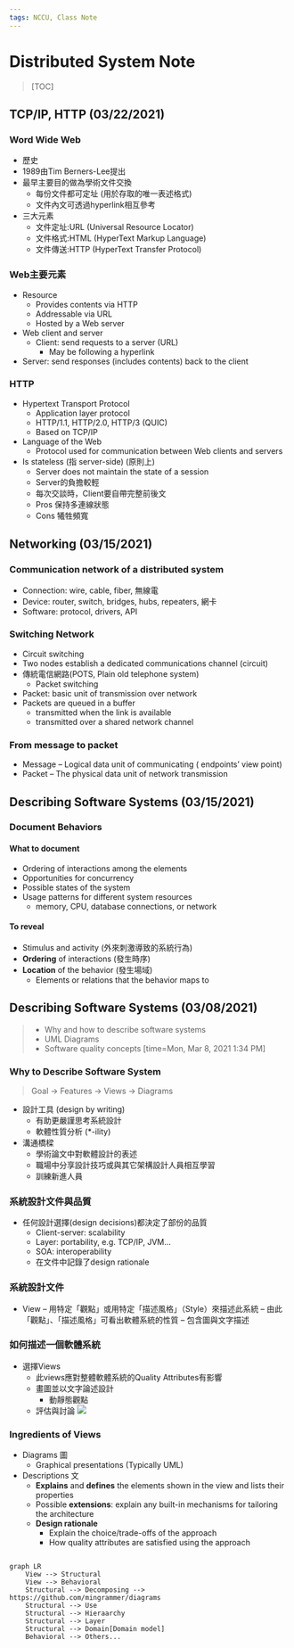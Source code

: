 ```yaml
---
tags: NCCU, Class Note
---
```

# Distributed System Note

> [TOC]

## TCP/IP, HTTP (03/22/2021)
### Word Wide Web
- 歷史
- 1989由Tim Berners-Lee提出
- 最早主要目的做為學術文件交換
	- 每份文件都可定址 (用於存取的唯一表述格式)
	- 文件內文可透過hyperlink相互參考
- 三大元素
    - 文件定址:URL (Universal Resource Locator)
    - 文件格式:HTML (HyperText Markup Language)
    - 文件傳送:HTTP (HyperText Transfer Protocol)

### Web主要元素
- Resource
    - Provides contents via HTTP
    - Addressable via URL
    - Hosted by a Web server
- Web client and server
    - Client: send requests to a server (URL)
        - May be following a hyperlink
- Server: send responses (includes contents) back to the client

### HTTP
-  Hypertext Transport Protocol
    - Application layer protocol
    - HTTP/1.1, HTTP/2.0, HTTP/3 (QUIC)
    - Based on TCP/IP
- Language of the Web
    - Protocol used for communication between Web clients and servers
- Is stateless (指 server-side) (原則上)
    - Server does not maintain the state of a session
    - Server的負擔較輕
    - 每次交談時，Client要自帶完整前後文
    - Pros 保持多連線狀態
    - Cons 犧牲頻寬


## Networking (03/15/2021)

### Communication network of a distributed system
- Connection: wire, cable, fiber, 無線電
- Device: router, switch, bridges, hubs, repeaters, 網卡
- Software: protocol, drivers, API

### Switching Network
- Circuit switching
- Two nodes establish a dedicated communications channel (circuit)
- 傳統電信網路(POTS, Plain old telephone system)
	- Packet switching
- Packet: basic unit of transmission over network
- Packets are queued in a buffer
	- transmitted when the link is available
	- transmitted over a shared network channel
### From message to packet
- Message
    – Logical data unit of communicating ( endpoints’ view point)
- Packet
    – The physical data unit of network transmission
## Describing Software Systems (03/15/2021)
### Document Behaviors
#### What to document
- Ordering of interactions among the elements
- Opportunities for concurrency
- Possible states of the system
- Usage patterns for different system resources
    - memory, CPU, database connections, or network

#### To reveal
- Stimulus and activity (外來刺激導致的系統行為)
- **Ordering** of interactions (發生時序)
- **Location** of the behavior (發生場域)
    - Elements or relations that the behavior maps to



## Describing Software Systems (03/08/2021)
> - Why and how to describe software systems
> - UML Diagrams
> - Software quality concepts
> [time=Mon, Mar 8, 2021 1:34 PM]

### Why to Describe Software System
> Goal -> Features -> Views -> Diagrams
- 設計工具 (design by writing)
    - 有助更嚴謹思考系統設計
    - 軟體性質分析 (*-ility)
- 溝通橋樑
    - 學術論文中對軟體設計的表述
    - 職場中分享設計技巧或與其它架構設計人員相互學習
    - 訓練新進人員

### 系統設計文件與品質
- 任何設計選擇(design decisions)都決定了部份的品質
    - Client-server: scalability
    - Layer: portability, e.g. TCP/IP, JVM...
    - SOA: interoperability
    - 在文件中記錄了design rationale


### 系統設計文件
- View
    – 用特定「觀點」或用特定「描述風格」（Style）來描述此系統
    – 由此「觀點」、「描述風格」可看出軟體系統的性質
    – 包含圖與文字描述
    
### 如何描述一個軟體系統
- 選擇Views
	-  此views應對整體軟體系統的Quality Attributes有影響
	-  畫圖並以文字論述設計
	    -  動靜態觀點
	-  評估與討論
![](https://i.imgur.com/lDAoNAN.png)

### Ingredients of Views
- Diagrams 圖
	-  Graphical presentations (Typically UML)
- Descriptions 文
	-  **Explains** and **defines** the elements shown in the view and lists their properties
	-  Possible **extensions**: explain any built-in mechanisms for tailoring the architecture
	-  **Design rationale**
		- Explain the choice/trade-offs of the approach
		- How quality attributes are satisfied using the approach
```mermaid

graph LR
    View --> Structural
    View --> Behavioral
    Structural --> Decomposing --> https://github.com/mingrammer/diagrams
    Structural --> Use
    Structural --> Hieraarchy
    Structural --> Layer
    Structural --> Domain[Domain model]
    Behavioral --> Others...
```